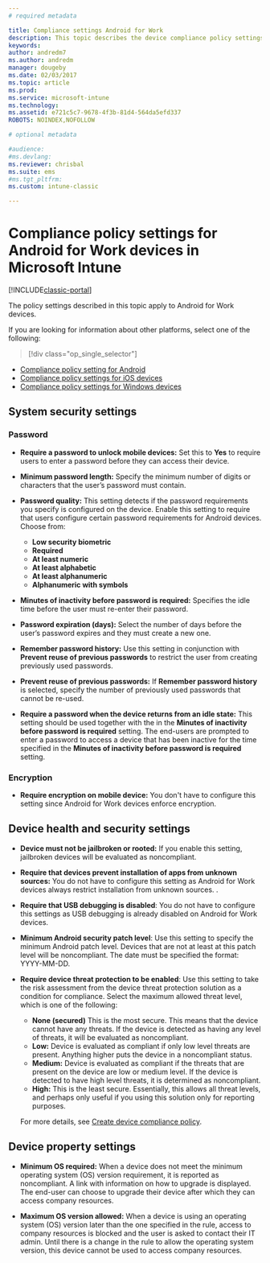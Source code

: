 ```yaml
---
# required metadata

title: Compliance settings Android for Work 
description: This topic describes the device compliance policy settings for Android devices that are compatible with Android for Work.
keywords:
author: andredm7
ms.author: andredm
manager: dougeby
ms.date: 02/03/2017
ms.topic: article
ms.prod:
ms.service: microsoft-intune
ms.technology:
ms.assetid: e721c5c7-9678-4f3b-81d4-564da5efd337
ROBOTS: NOINDEX,NOFOLLOW

# optional metadata

#audience:
#ms.devlang:
ms.reviewer: chrisbal
ms.suite: ems
#ms.tgt_pltfrm:
ms.custom: intune-classic

---
```



# Compliance policy settings for Android for Work devices in Microsoft Intune

[!INCLUDE[classic-portal](../includes/classic-portal.md)]

The policy settings described in this topic apply to Android for Work devices.

If you are looking for information about other platforms, select one of the following:
> [!div class="op_single_selector"]
- [Compliance policy setting for Android](android-compliance-policy-settings-in-microsoft-intune.md)
- [Compliance policy settings for iOS devices](ios-compliance-policy-settings-in-microsoft-intune.md)
- [Compliance policy settings for Windows devices](windows-compliance-policy-settings-in-microsoft-intune.md)

## System security settings
### Password
- **Require a password to unlock mobile devices:** Set this to **Yes** to require users to enter a password before they can access their device.

-  **Minimum password length:** Specify the minimum number of digits or characters that the user’s password must contain.

- **Password quality:** This setting detects if the password requirements you specify is configured on the device. Enable this setting to require that users configure certain password requirements for Android devices. Choose from:
  -   **Low security biometric**
  - **Required**
  -   **At least numeric**
  -   **At least alphabetic**
  -   **At least alphanumeric**
  -   **Alphanumeric with symbols**

- **Minutes of inactivity before password is required:**  Specifies the idle time before the user must re-enter their password.

- **Password expiration (days):** Select the number of days before the user’s password expires and they must create a new one.

- **Remember password history:** Use this setting in conjunction with **Prevent reuse of previous passwords** to restrict the user from creating previously used passwords.

- **Prevent reuse of previous passwords:** If **Remember password history** is selected, specify the number of previously used passwords that cannot be re-used.

- **Require a password when the device returns from an idle state:**
  This setting should be used together with the in the **Minutes of inactivity before password is required** setting. The end-users are prompted to enter a password to access a device that has been inactive for the time specified in the
  **Minutes of inactivity before password is required** setting.

### Encryption
- **Require encryption on mobile device:** You don't have to configure this setting since Android for Work devices enforce encryption.

## Device health and security settings

- **Device must not be jailbroken or rooted:** If you enable this setting, jailbroken devices will be evaluated as noncompliant.
- **Require that devices prevent installation of apps from unknown sources:** You do not have to configure this setting as Android for Work devices always restrict installation from unknown sources. .  

- **Require that USB debugging is  disabled**: You do not have to configure this settings as USB debugging is already disabled on Android for Work devices.

- **Minimum Android security patch level**: Use this setting to specify the minimum Android patch level.  Devices that are not at least at this patch level will be noncompliant. The date must be specified the format: YYYY-MM-DD.
- **Require device threat protection to be enabled**: Use this setting to take the risk assessment from the device threat protection solution as a condition for compliance. Select the maximum allowed threat level, which is one of the following:

  - **None (secured)** This is the most secure. This means that the device cannot have any threats. If the device is detected as having any level of threats, it will be evaluated as noncompliant.
  - **Low:** Device is evaluated as compliant if only low level threats are present. Anything higher puts the device in a noncompliant status.
  - **Medium:** Device is evaluated as compliant if the threats that are present on the device are low or medium level. If the device is detected to have high level threats, it is determined as noncompliant.
  - **High:** This is the least secure. Essentially, this allows all threat levels, and perhaps only useful if you using this solution only for reporting purposes.

  For more details, see [Create device compliance policy](create-lookout-device-compliance-policy.md).

## Device property settings
- **Minimum OS required:** When a device does not meet the minimum operating system (OS) version requirement, it is reported as noncompliant.
  A link with information on how to upgrade is displayed. The end-user can choose to upgrade their device after which they can access company resources.

- **Maximum OS version allowed:** When a device is using an operating system (OS) version later than the one specified in the rule, access to company resources is blocked and the user is asked to contact their IT admin. Until there is a change in the rule to allow the operating system version, this device cannot be used to access company resources.
